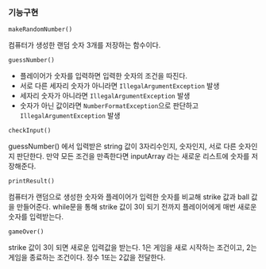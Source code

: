 ### 기능구현

```makeRandomNumber()```

컴퓨터가 생성한 랜덤 숫자 3개를 저장하는 함수이다.

```guessNumber()```

- 플레이어가 숫자를 입력하면 입력한 숫자의 조건을 따진다.
- 서로 다른 세자리 숫자가 아니라면 ```IllegalArgumentException``` 발생
- 세자리 숫자가 아니라면 ```IllegalArgumentException``` 발생
- 숫자가 아닌 값이라면 ```NumberFormatException```으로 판단하고 ```IllegalArgumentException``` 발생


```checkInput()```

guessNumber() 에서 입력받은 string 값이 3자리수인지, 숫자인지, 서로 다른 숫자인지 판단한다. 만약 모든 조건을 만족한다면 inputArray 라는 새로운 리스트에 숫자를 저장해준다. 

```printResult()```

컴퓨터가 랜덤으로 생성한 숫자와 플레이어가 입력한 숫자를 비교해 strike 값과 ball 값을 만들어준다. while문을 통해 strike 값이 3이 되기 전까지 플레이어에게 매번 새로운 숫자를 입력받는다. 

```gameOver()```

strike 값이 3이 되면 새로운 입력값을 받는다. 1은 게임을 새로 시작하는 조건이고, 2는 게임을 종료하는 조건이다. 정수 1또는 2값을 전달한다.

